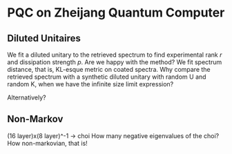 # PQC on Zheijang Quantum Computer

## Diluted Unitaires

We fit a diluted unitary to the retrieved spectrum to find experimental rank $r$ and dissipation strength $p$. Are we happy with the method?
We fit spectrum distance, that is, KL-esque metric on coated spectra. Why compare the retrieved spectrum with a synthetic diluted unitary with random U and random K, when we have the infinite size limit expression? 

Alternatively?

## Non-Markov

 (16 layer)x(8 layer)^-1 -> choi
 How many negative eigenvalues of the choi? How non-markovian, that is!